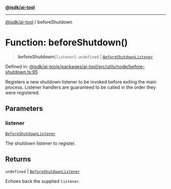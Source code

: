 [**@isdk/ai-tool**](../README.md)

***

[@isdk/ai-tool](../globals.md) / beforeShutdown

# Function: beforeShutdown()

> **beforeShutdown**(`listener`): `undefined` \| [`BeforeShutdownListener`](../type-aliases/BeforeShutdownListener.md)

Defined in: [@isdk/ai-tools/packages/ai-tool/src/utils/node/before-shutdown.ts:95](https://github.com/isdk/ai-tool.js/blob/fb1809b53cc75a30928176c26910792b6b8a96e1/src/utils/node/before-shutdown.ts#L95)

Registers a new shutdown listener to be invoked before exiting
the main process. Listener handlers are guaranteed to be called in the order
they were registered.

## Parameters

### listener

[`BeforeShutdownListener`](../type-aliases/BeforeShutdownListener.md)

The shutdown listener to register.

## Returns

`undefined` \| [`BeforeShutdownListener`](../type-aliases/BeforeShutdownListener.md)

Echoes back the supplied `listener`.
